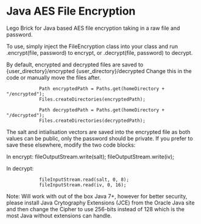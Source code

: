 # Java AES File Encryption
Lego Brick for Java based AES file encryption taking in a raw file and password.

To use, simply inject the FileEncryption class into your class and run 
  .encrypt(file, password) to encrypt, or
  .decrypt(file, password) to decrypt.
  
By default, encrypted and decrypted files are saved to 
  {user_directory}/encrypted
  {user_directory}/decrypted
Change this in the code or manually move the files after.

                Path encryptedPath = Paths.get(homeDirectory + "/encrypted");
                Files.createDirectories(encryptedPath);
                
                Path decryptedPath = Paths.get(homeDirectory + "/decrypted");
                Files.createDirectories(decryptedPath);

The salt and intialisation vectors are saved into the encrypted file as both values can be public, only the password should be private. If you prefer to save these elsewhere, modify the two code blocks:

In encrypt:
                fileOutputStream.write(salt);
                fileOutputStream.write(iv);

In decrypt:

                fileInputStream.read(salt, 0, 8);
                fileInputStream.read(iv, 0, 16);

Note: Will work with out of the box Java 7+, however for better security, please install Java Crytography Extensions (JCE) from the Oracle Java site and then change the Cipher to use 256-bits instead of 128 which is the most Java without extensions can handle.
